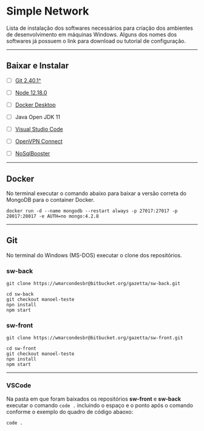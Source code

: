 # Simple Network

Lista de instalação dos softwares necessários para criação dos ambientes de desenvolvimento em máquinas Windows. Alguns dos nomes dos softwares já possuem o link para download ou tutorial de configuração.

---

## Baixar e Instalar

- [ ] [Git 2.40.1^](https://git-scm.com/downloads)

- [ ] [Node 12.18.0](https://fabiojanio.medium.com/nvm-gerencie-m%C3%BAltiplas-instala%C3%A7%C3%B5es-do-node-js-6fcd0f13aaf7)

- [ ] [Docker Desktop](https://www.docker.com/products/docker-desktop/)

- [ ] Java Open JDK 11

- [ ] [Visual Studio Code](https://code.visualstudio.com/Download)

- [ ] [OpenVPN Connect](https://openvpn.net/client/)

- [ ] [NoSqlBooster](https://nosqlbooster.com/downloads)

---

## Docker

No terminal executar o comando abaixo para baixar a versão correta do MongoDB para o container Docker.

```shell
docker run -d --name mongodb --restart always -p 27017:27017 -p 28017:28017 -e AUTH=no mongo:4.2.8
```

---

## Git

No terminal do Windows (MS-DOS) executar o clone dos repositórios.

### sw-back

```shell
git clone https://wmarcondesbr@bitbucket.org/gazetta/sw-back.git
```

```shell
cd sw-back
git checkout manoel-teste
npn install
npm start
```

### sw-front

```shell
git clone https://wmarcondesbr@bitbucket.org/gazetta/sw-front.git
```

```shell
cd sw-front
git checkout manoel-teste
npn install
npm start
```

---

### VSCode

Na pasta em que foram baixados os repositórios **sw-front** e **sw-back** executar o comando `code .` incluindo o espaço e o ponto após o comando conforme o exemplo do quadro de código abaoxo:

```shell
code .
```
